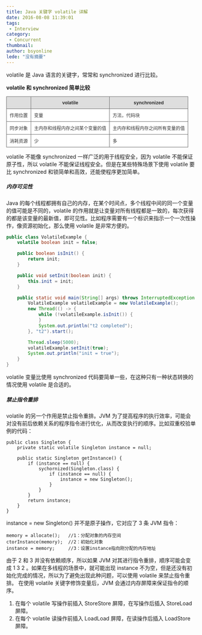 ```yaml
---
title: Java 关键字 volatile 详解
date: 2016-08-08 11:39:01
tags:
 - Interview
category: 
 - Concurrent
thumbnail: 
author: bsyonline
lede: "没有摘要"
---
```


volatile 是 Java 语言的关键字，常常和 synchronized 进行比较。

**volatile 和 synchronized 简单比较**

<table style="font-size:12px;color:#333333;border-width: 1px;border-color: #666666;border-collapse: collapse;width:100%"><tr><th style="border-width: 1px;padding: 8px;border-style: solid;border-color: #666666;background-color: #dedede;"></th><th style="border-width: 1px;padding: 8px;border-style: solid;border-color: #666666;background-color: #dedede;">volatile</th><th style="border-width: 1px;padding: 8px;border-style: solid;border-color: #666666;background-color: #dedede;">synchronized</th></tr><tr><td style="border-width: 1px;padding: 8px;border-style: solid;border-color: #666666;background-color: #ffffff;">作用位置</td><td style="border-width: 1px;padding: 8px;border-style: solid;border-color: #666666;background-color: #ffffff;">变量</td><td style="border-width: 1px;padding: 8px;border-style: solid;border-color: #666666;background-color: #ffffff;">方法，代码块</td></tr><tr><td style="border-width: 1px;padding: 8px;border-style: solid;border-color: #666666;background-color: #ffffff;">同步对象</td><td style="border-width: 1px;padding: 8px;border-style: solid;border-color: #666666;background-color: #ffffff;">主内存和线程内存之间某个变量的值</td><td style="border-width: 1px;padding: 8px;border-style: solid;border-color: #666666;background-color: #ffffff;">主内存和线程内存之间所有变量的值</td></tr><tr><td style="border-width: 1px;padding: 8px;border-style: solid;border-color: #666666;background-color: #ffffff;">消耗资源</td><td style="border-width: 1px;padding: 8px;border-style: solid;border-color: #666666;background-color: #ffffff;">少</td><td style="border-width: 1px;padding: 8px;border-style: solid;border-color: #666666;background-color: #ffffff;">多</td></tr></table>


volatile 不能像 synchronized 一样广泛的用于线程安全，因为 volatile 不能保证原子性，所以 volatile 不能保证线程安全。但是在某些特殊场景下使用 volatile 要比 synchronized 和锁简单和高效，还能使程序更加简单。
##### **内存可见性**
Java 的每个线程都拥有自己的内存，在某个时间点，多个线程中间的同一个变量的值可能是不同的，volatile 的作用就是让变量对所有线程都是一致的，每次获得的都是该变量的最新值，即可见性。比如程序需要有一个标识来指示一个一次性操作，像资源初始化，那么使用 volatile 是非常方便的。
```java
public class VolatileExample {
    volatile boolean init = false;

    public boolean isInit() {
        return init;
    }

    public void setInit(boolean init) {
        this.init = init;
    }

    public static void main(String[] args) throws InterruptedException {
        VolatileExample volatileExample = new VolatileExample();
        new Thread(() -> {
            while (!volatileExample.isInit()) {
            }
            System.out.println("t2 completed");
        }, "t2").start();

        Thread.sleep(5000);
        volatileExample.setInit(true);
        System.out.println("init = true");
    }
}
```
volatile 变量比使用 synchronized 代码要简单一些，在这种只有一种状态转换的情况使用 volatile 是合适的。
##### **禁止指令重排**

volatile 的另一个作用是禁止指令重排。JVM 为了提高程序的执行效率，可能会对没有前后依赖关系的程序指令进行优化，从而改变执行的顺序。比如双重校验单例的代码：

```
public class Singleton {
	private static volatile Singleton instance = null;
	
	public static Singleton getInstance() {
		if (instance == null) {
			sychornized(Singleton.class) {
				if (instance == null) {
					instance = new Singleton(); 
				}
			}
		}
		return instance;
	}
}
```
instance = new Singleton() 并不是原子操作，它对应了 3 条 JVM 指令：
```
memory = allocate();   //1：分配对象的内存空间 
ctorInstance(memory);  //2：初始化对象 
instance = memory;     //3：设置instance指向刚分配的内存地址
```
由于 2 和 3 并没有依赖顺序，所以如果 JVM 对其进行指令重排，顺序可能会变成 1 3 2 。如果在多线程的场景中，就可能出现 instance 不为空，但是还没有初始化完成的情况，所以为了避免出现此种问题，可以使用 volatile 来禁止指令重排。
在使用 volatile 关键字修饰变量后，JVM 会通过内存屏障来保证指令的顺序。
1. 在每个 volatile 写操作前插入 StoreStore 屏障，在写操作后插入 StoreLoad 屏障。
2. 在每个 volatile 读操作前插入 LoadLoad 屏障，在读操作后插入 LoadStore 屏障。
